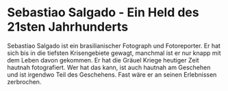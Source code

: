 # Sebastiao Salgado - Ein Held des 21sten Jahrhunderts

Sebastiao Salgado ist ein brasilianischer Fotograph und Fotoreporter. Er hat sich bis in die tiefsten Krisengebiete gewagt, manchmal ist er nur knapp mit dem Leben davon gekommen. Er hat die Gräuel Kriege heutiger Zeit hautnah fotografiert. Wer hat das kann, ist auch hautnah am Geschehen und ist irgendwo Teil des Geschehens. Fast wäre er an seinen Erlebnissen zerbrochen.
